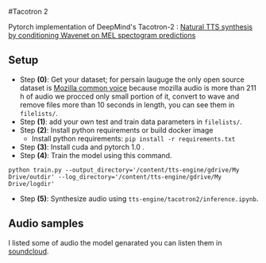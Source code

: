 #Tacotron 2 

Pytorch implementation of DeepMind's Tacotron-2 : [Natural TTS synthesis by conditioning Wavenet on MEL spectogram predictions](https://arxiv.org/pdf/1712.05884.pdf)

## Setup

- Step **(0)**: Get your dataset; for persain lauguge the only open source dataset is [Mozilla common voice](https://voice.mozilla.org/en/datasets)
because mozilla audio is more than 211 h of audio we procced only small portion of it, convert to wave and remove files more than 10 seconds in length, you can see them in ```filelists/```.
- Step **(1)**: add your own test and train data parameters in ```filelists/```.
- Step **(2)**:  Install python requirements or build docker image 
    - Install python requirements: `pip install -r requirements.txt`
- Step **(3)**: Install cuda and pytorch 1.0 .
- Step **(4)**: Train the model using this command.
<pre>
<code>python train.py --output_directory='/content/tts-engine/gdrive/My Drive/outdir' --log_directory='/content/tts-engine/gdrive/My Drive/logdir'</code>
</pre>
- Step **(5)**: Synthesize audio using ``tts-engine/tacotron2/inference.ipynb``.


## Audio samples
I listed some of audio the model genarated you can listen them in [soundcloud](https://soundcloud.com/nima-moradi-78715897/sets/tacotron-2-audio-persian).

